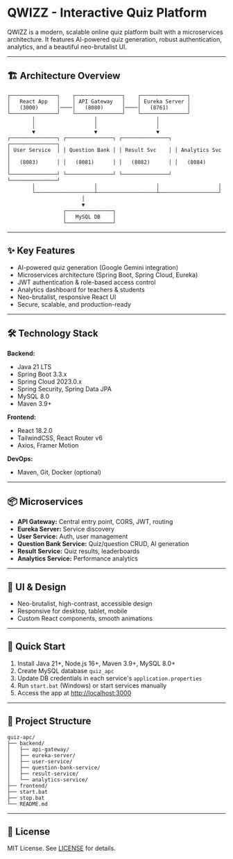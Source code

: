 # QWIZZ - Interactive Quiz Platform

QWIZZ is a modern, scalable online quiz platform built with a microservices architecture. It features AI-powered quiz generation, robust authentication, analytics, and a beautiful neo-brutalist UI.

---

## 🏗️ Architecture Overview

```
┌───────────────┐    ┌───────────────┐    ┌───────────────┐
│   React App   │    │ API Gateway   │    │ Eureka Server │
│   (3000)      │────│   (8080)      │────│   (8761)      │
└───────────────┘    └───────────────┘    └───────────────┘
        │                   │                   │
        │                   │                   │
        ▼                   ▼                   ▼
┌───────────────┐ ┌───────────────┐ ┌───────────────┐ ┌───────────────┐
│ User Service  │ │ Question Bank │ │ Result Svc    │ │ Analytics Svc │
│   (8083)      │ │   (8081)      │ │   (8082)      │ │   (8084)      │
└───────────────┘ └───────────────┘ └───────────────┘ └───────────────┘
        │                   │                   │                   │
        └───────────────────┴───────────────────┴───────────────────┘
                        │
                        ▼
                  ┌───────────────┐
                  │   MySQL DB    │
                  └───────────────┘
```

---

## ✨ Key Features

- AI-powered quiz generation (Google Gemini integration)
- Microservices architecture (Spring Boot, Spring Cloud, Eureka)
- JWT authentication & role-based access control
- Analytics dashboard for teachers & students
- Neo-brutalist, responsive React UI
- Secure, scalable, and production-ready

---

## 🛠️ Technology Stack

**Backend:**
- Java 21 LTS
- Spring Boot 3.3.x
- Spring Cloud 2023.0.x
- Spring Security, Spring Data JPA
- MySQL 8.0
- Maven 3.9+

**Frontend:**
- React 18.2.0
- TailwindCSS, React Router v6
- Axios, Framer Motion

**DevOps:**
- Maven, Git, Docker (optional)

---

## 📦 Microservices

- **API Gateway:** Central entry point, CORS, JWT, routing
- **Eureka Server:** Service discovery
- **User Service:** Auth, user management
- **Question Bank Service:** Quiz/question CRUD, AI generation
- **Result Service:** Quiz results, leaderboards
- **Analytics Service:** Performance analytics

---

## 🎨 UI & Design

- Neo-brutalist, high-contrast, accessible design
- Responsive for desktop, tablet, mobile
- Custom React components, smooth animations

---

## 🚀 Quick Start

1. Install Java 21+, Node.js 16+, Maven 3.9+, MySQL 8.0+
2. Create MySQL database `quiz_apc`
3. Update DB credentials in each service's `application.properties`
4. Run `start.bat` (Windows) or start services manually
5. Access the app at [http://localhost:3000](http://localhost:3000)

---

## 📂 Project Structure

```
quiz-apc/
├── backend/
│   ├── api-gateway/
│   ├── eureka-server/
│   ├── user-service/
│   ├── question-bank-service/
│   ├── result-service/
│   └── analytics-service/
├── frontend/
├── start.bat
├── stop.bat
└── README.md
```

---

## 📄 License

MIT License. See [LICENSE](LICENSE) for details.
